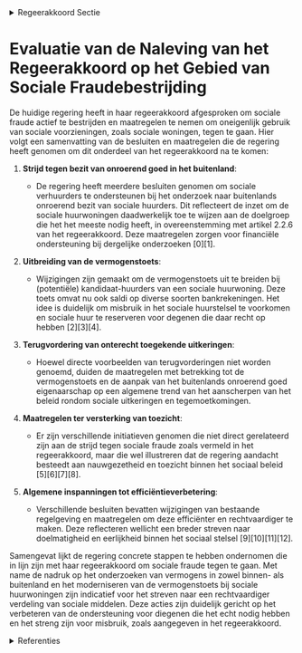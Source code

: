 

<details>
        <summary>Regeerakkoord Sectie </summary>
        <p>2.2.6 Strijd tegen sociale fraude We zijn streng voor misbruik, maar solidair met wie het echt nodig heeft. Door te focussen op de activering naar werk en de aanpak van sociale fraude kunnen we met de beschikbare middelen een betere ondersteuning bieden voor wie het echt nodig heeft. Waar mogelijk moderniseren en harmoni-seren we het middelenonderzoek in de sociale bijstand en breiden deze uit naar de inschrijving en toewijzing van een sociale woning, met o.m. het in rekening brengen van (onroerende) vermogens in het buiten-land. We vorderen onterecht betaalde uitkeringen én toegestane sociale kortingen terug in samenwerking met de lokale besturen en private actoren, waaronder de sociale huisvestingsmaatschappijen. </p>
        </details> 

# Evaluatie van de Naleving van het Regeerakkoord op het Gebied van Sociale Fraudebestrijding

De huidige regering heeft in haar regeerakkoord afgesproken om sociale fraude actief te bestrijden en maatregelen te nemen om oneigenlijk gebruik van sociale voorzieningen, zoals sociale woningen, tegen te gaan. Hier volgt een samenvatting van de besluiten en maatregelen die de regering heeft genomen om dit onderdeel van het regeerakkoord na te komen:

1. **Strijd tegen bezit van onroerend goed in het buitenland**:
    - De regering heeft meerdere besluiten genomen om sociale verhuurders te ondersteunen bij het onderzoek naar buitenlands onroerend bezit van sociale huurders. Dit reflecteert de inzet om de sociale huurwoningen daadwerkelijk toe te wijzen aan de doelgroep die het het meeste nodig heeft, in overeenstemming met artikel 2.2.6 van het regeerakkoord. Deze maatregelen zorgen voor financiële ondersteuning bij dergelijke onderzoeken \[0\]\[1\].

2. **Uitbreiding van de vermogenstoets**:
    - Wijzigingen zijn gemaakt om de vermogenstoets uit te breiden bij (potentiële) kandidaat-huurders van een sociale huurwoning. Deze toets omvat nu ook saldi op diverse soorten bankrekeningen. Het idee is duidelijk om misbruik in het sociale huurstelsel te voorkomen en sociale huur te reserveren voor degenen die daar recht op hebben \[2\]\[3\]\[4\].

3. **Terugvordering van onterecht toegekende uitkeringen**:
    - Hoewel directe voorbeelden van terugvorderingen niet worden genoemd, duiden de maatregelen met betrekking tot de vermogenstoets en de aanpak van het buitenlands onroerend goed eigenaarschap op een algemene trend van het aanscherpen van het beleid rondom sociale uitkeringen en tegemoetkomingen.

4. **Maatregelen ter versterking van toezicht**:
    - Er zijn verschillende initiatieven genomen die niet direct gerelateerd zijn aan de strijd tegen sociale fraude zoals vermeld in het regeerakkoord, maar die wel illustreren dat de regering aandacht besteedt aan nauwgezetheid en toezicht binnen het sociaal beleid \[5\]\[6\]\[7\]\[8\].

5. **Algemene inspanningen tot efficiëntieverbetering**:
    - Verschillende besluiten bevatten wijzigingen van bestaande regelgeving en maatregelen om deze efficiënter en rechtvaardiger te maken. Deze reflecteren wellicht een breder streven naar doelmatigheid en eerlijkheid binnen het sociaal stelsel \[9\]\[10\]\[11\]\[12\].

Samengevat lijkt de regering concrete stappen te hebben ondernomen die in lijn zijn met haar regeerakkoord om sociale fraude tegen te gaan. Met name de nadruk op het onderzoeken van vermogens in zowel binnen- als buitenland en het moderniseren van de vermogenstoets bij sociale huurwoningen zijn indicatief voor het streven naar een rechtvaardiger verdeling van sociale middelen. Deze acties zijn duidelijk gericht op het verbeteren van de ondersteuning voor diegenen die het echt nodig hebben en het streng zijn voor misbruik, zoals aangegeven in het regeerakkoord.

<details>
        <summary> Referenties</summary>
        **[\[0\]](https://beslissingenvlaamseregering.vlaanderen.be/?search=Sociale%20verhuurders%3A%20vergoeding%20onderzoek%20buitenlands%20onroerend%20bezit%20sociale%20huurders&dateOption=select&startDate=2021-03-12T09%3A00%3A00Z&endDate=2021-03-12T09%3A00%3A00Z)** : **(2021-03-12)** Sociale verhuurders: vergoeding onderzoek buitenlands onroerend bezit sociale huurders 

**[\[1\]](https://beslissingenvlaamseregering.vlaanderen.be/?search=Sociale%20verhuurders%3A%20vergoeding%20onderzoek%20buitenlands%20onroerend%20bezit%20sociale%20huurders&dateOption=select&startDate=2021-05-21T08%3A00%3A00Z&endDate=2021-05-21T08%3A00%3A00Z)** : **(2021-05-21)** Sociale verhuurders: vergoeding onderzoek buitenlands onroerend bezit sociale huurders 

**[\[2\]](https://beslissingenvlaamseregering.vlaanderen.be/?search=Uitbreiding%20vermogenstoets%20sociale%20huurwoning%3A%20wijziging%20besluit%20Vlaamse%20Codex%20Wonen%202021&dateOption=select&startDate=2023-09-08T08%3A00%3A00Z&endDate=2023-09-08T08%3A00%3A00Z)** : **(2023-09-08)** Uitbreiding vermogenstoets sociale huurwoning: wijziging besluit Vlaamse Codex Wonen 2021 

**[\[3\]](https://beslissingenvlaamseregering.vlaanderen.be/?search=Middelentoets%20sociale%20huurwoning%3A%20wijziging%20besluit%20Vlaamse%20Codex%20Wonen%202021&dateOption=select&startDate=2023-07-14T08%3A00%3A00Z&endDate=2023-07-14T08%3A00%3A00Z)** : **(2023-07-14)** Middelentoets sociale huurwoning: wijziging besluit Vlaamse Codex Wonen 2021 

**[\[4\]](https://beslissingenvlaamseregering.vlaanderen.be/?search=Middelentoets%20sociale%20huurwoning%3A%20wijziging%20besluit%20Vlaamse%20Codex%20Wonen%202021&dateOption=select&startDate=2023-04-21T08%3A00%3A00Z&endDate=2023-04-21T08%3A00%3A00Z)** : **(2023-04-21)** Middelentoets sociale huurwoning: wijziging besluit Vlaamse Codex Wonen 2021 

**[\[5\]](https://beslissingenvlaamseregering.vlaanderen.be/?search=Oproep%20%E2%80%98Lokaal%20Activeringspact%E2%80%99%20leefloongerechtigden&dateOption=select&startDate=2023-07-14T08%3A00%3A00Z&endDate=2023-07-14T08%3A00%3A00Z)** : **(2023-07-14)** Oproep ‘Lokaal Activeringspact’ leefloongerechtigden 

**[\[6\]](https://beslissingenvlaamseregering.vlaanderen.be/?search=Maatregelen%20ondersteuning%20Vlaamse%20woningmarkt%20tijdens%20energiecrisis&dateOption=select&startDate=2022-10-07T08%3A00%3A00Z&endDate=2022-10-07T08%3A00%3A00Z)** : **(2022-10-07)** Maatregelen ondersteuning Vlaamse woningmarkt tijdens energiecrisis 

**[\[7\]](https://beslissingenvlaamseregering.vlaanderen.be/?search=Wijziging%20besluit%20lokaal%20sociaal%20beleid%3A%20subsidiekaders%20in%20overeenstemming%20brengen%20met%20gewijzigde%20bepalingen%20Vlaamse%20Codex%20Overheidsfinanci%C3%ABn&dateOption=select&startDate=2023-07-14T08%3A00%3A00Z&endDate=2023-07-14T08%3A00%3A00Z)** : **(2023-07-14)** Wijziging besluit lokaal sociaal beleid: subsidiekaders in overeenstemming brengen met gewijzigde bepalingen Vlaamse Codex Overheidsfinanciën 

**[\[8\]](https://beslissingenvlaamseregering.vlaanderen.be/?search=Vlaamse%20sociale%20bescherming%3A%20wijzigingsbesluit%20werkingssubsidie%20zorgkassen&dateOption=select&startDate=2021-12-17T09%3A00%3A00Z&endDate=2021-12-17T09%3A00%3A00Z)** : **(2021-12-17)** Vlaamse sociale bescherming: wijzigingsbesluit werkingssubsidie zorgkassen 

**[\[9\]](https://beslissingenvlaamseregering.vlaanderen.be/?search=Beleidsdomein%20Werk%20en%20Sociale%20Economie%3A%20ontwerp%20wijzigingsdecreet%20toezichts-%20en%20handhavingsbepalingen&dateOption=select&startDate=2023-07-14T08%3A00%3A00Z&endDate=2023-07-14T08%3A00%3A00Z)** : **(2023-07-14)** Beleidsdomein Werk en Sociale Economie: ontwerp wijzigingsdecreet toezichts- en handhavingsbepalingen 

**[\[10\]](https://beslissingenvlaamseregering.vlaanderen.be/?search=Beleidsdomein%20Werk%20en%20Sociale%20Economie%3A%20voorontwerp%20wijzigingsdecreet%20toezichts-%20en%20handhavingsbepalingen&dateOption=select&startDate=2022-10-28T08%3A00%3A00Z&endDate=2022-10-28T08%3A00%3A00Z)** : **(2022-10-28)** Beleidsdomein Werk en Sociale Economie: voorontwerp wijzigingsdecreet toezichts- en handhavingsbepalingen 

**[\[11\]](https://beslissingenvlaamseregering.vlaanderen.be/?search=Beleidsdomein%20Werk%20en%20Sociale%20Economie%3A%20voorontwerp%20wijzigingsdecreet%20toezichts-%20en%20handhavingsbepalingen&dateOption=select&startDate=2022-12-23T09%3A00%3A00Z&endDate=2022-12-23T09%3A00%3A00Z)** : **(2022-12-23)** Beleidsdomein Werk en Sociale Economie: voorontwerp wijzigingsdecreet toezichts- en handhavingsbepalingen 

**[\[12\]](https://beslissingenvlaamseregering.vlaanderen.be/?search=Herverdeling%20provisioneel%20krediet%3A%20versterking%20ouderenzorgbeleid&dateOption=select&startDate=2023-12-22T09%3A00%3A00Z&endDate=2023-12-22T09%3A00%3A00Z)** : **(2023-12-22)** Herverdeling provisioneel krediet: versterking ouderenzorgbeleid 
        </details> 


